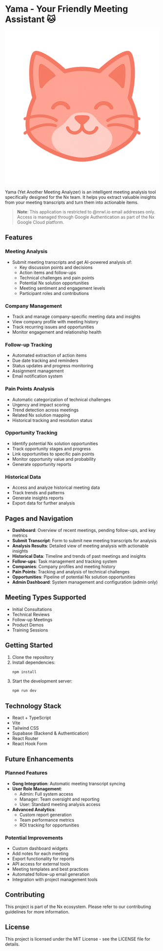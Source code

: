 # Yama - Your Friendly Meeting Assistant 🐱

![Yama Logo](/public/assets/yama-face.png)

Yama (Yet Another Meeting Analyzer) is an intelligent meeting analysis tool specifically designed for the Nx team. It helps you extract valuable insights from your meeting transcripts and turn them into actionable items.

> **Note**: This application is restricted to @nrwl.io email addresses only. Access is managed through Google Authentication as part of the Nx Google Cloud platform.

## Features

### Meeting Analysis

- Submit meeting transcripts and get AI-powered analysis of:
  - Key discussion points and decisions
  - Action items and follow-ups
  - Technical challenges and pain points
  - Potential Nx solution opportunities
  - Meeting sentiment and engagement levels
  - Participant roles and contributions

### Company Management

- Track and manage company-specific meeting data and insights
- View company profile with meeting history
- Track recurring issues and opportunities
- Monitor engagement and relationship health

### Follow-up Tracking

- Automated extraction of action items
- Due date tracking and reminders
- Status updates and progress monitoring
- Assignment management
- Email notification system

### Pain Points Analysis

- Automatic categorization of technical challenges
- Urgency and impact scoring
- Trend detection across meetings
- Related Nx solution mapping
- Historical tracking and resolution status

### Opportunity Tracking

- Identify potential Nx solution opportunities
- Track opportunity stages and progress
- Link opportunities to specific pain points
- Monitor opportunity value and probability
- Generate opportunity reports

### Historical Data

- Access and analyze historical meeting data
- Track trends and patterns
- Generate insights reports
- Export data for further analysis

## Pages and Navigation

- **Dashboard**: Overview of recent meetings, pending follow-ups, and key metrics
- **Submit Transcript**: Form to submit new meeting transcripts for analysis
- **Analysis Results**: Detailed view of meeting analysis with actionable insights
- **Historical Data**: Timeline and trends of past meetings and insights
- **Follow-ups**: Task management and tracking system
- **Companies**: Company profiles and meeting history
- **Pain Points**: Tracking and analysis of technical challenges
- **Opportunities**: Pipeline of potential Nx solution opportunities
- **Admin Dashboard**: System management and configuration (admin only)

## Meeting Types Supported

- Initial Consultations
- Technical Reviews
- Follow-up Meetings
- Product Demos
- Training Sessions

## Getting Started

1. Clone the repository
2. Install dependencies:
   ```bash
   npm install
   ```
3. Start the development server:
   ```bash
   npm run dev
   ```

## Technology Stack

- React + TypeScript
- Vite
- Tailwind CSS
- Supabase (Backend & Authentication)
- React Router
- React Hook Form

## Future Enhancements

### Planned Features

- **Gong Integration**: Automatic meeting transcript syncing
- **User Role Management**:
  - Admin: Full system access
  - Manager: Team oversight and reporting
  - User: Standard meeting analysis access
- **Advanced Analytics**:
  - Custom report generation
  - Team performance metrics
  - ROI tracking for opportunities

### Potential Improvements

- Custom dashboard widgets
- Add notes for each meeting
- Export functionality for reports
- API access for external tools
- Meeting templates and best practices
- Automated follow-up email generation
- Integration with project management tools

## Contributing

This project is part of the Nx ecosystem. Please refer to our contributing guidelines for more information.

## License

This project is licensed under the MIT License - see the LICENSE file for details.
